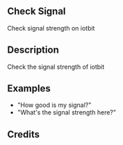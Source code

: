 ## Check Signal
Check signal strength on iotbit

## Description
Check the signal strength of iotbit

## Examples
 - "How good is my signal?"
 - "What's the signal strength here?"


## Credits




